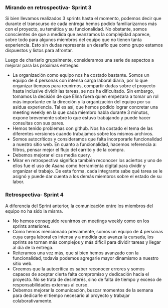 ### Mirando en retrospectiva- Sprint 3

Si bien llevamos realizados 3 sprints hasta el momento, podemos decir que durante el transcurso de cada entrega hemos podido familiarizarnos más con el proyecto, su temática y su funcionalidad. 
No obstante, somos conscientes de que a medida que avanzamos la complejidad aparece, sobre todo para algunos miembros del equipo que no tienen tanta experiencia. Esto sin dudas representa un desafío que como grupo estamos dispuestos y listos para afrontar.

Luego de charlarlo grupalmente, consideramos una serie de aspectos a mejorar para las próximas entregas: 
* La organización como equipo nos ha costado bastante. Somos un equipo de 4 personas con intensa carga laboral diaria, por lo que organizar tiempos para reunirnos, compartir dudas sobre el proyecto hasta inclusive dividir las tareas, se nos ha dificultado. Sin embargo,
tomamos la decisión de que Elina fuera quien empezara a tomar un rol más importante en la dirección y la organización del equipo por su asidua experiencia. Tal es así, que hemos podido lograr
concretar una meeting weekly en la que cada miembro habla durante 3 minutos, expone brevemente sobre lo que estuvo trabajando y puede hacer consultas con sus pares. 
* Hemos tenido problemas con github. Nos ha costado el tema de las diferentes versiones cuando trabajamos sobre los mismos archivos. 
* Somos autocríticos y consideramos que falta incorporarle funcionalidad a nuestro sitio web. En cuanto a funcionalidad, hacemos referencia a: filtros, pensar mejor el flujo del carrito y de la compra.
* Debemos mejorar el css media query. 
* Mirar en retrospectiva significa también reconocer los aciertos y uno de ellos fue el uso de Asana como herramienta digital para dividir y organizar el trabajo. De esta forma, cada integrante sabe qué tarea se le asignó y puede 
dar cuenta a los demás miembros sobre el estado de su labor. 


### Retrospectiva- Sprint 4
A diferencia del Sprint anterior, la comunicación entre los miembros del equipo no ha sido la misma. 
* No hemos conseguido reunirnos en meetings weekly como en los sprints anteriores. 
* Como hemos mencionado previamente, somos un equipo de 4 personas cuya carga laboral es intensa y a medida que avanza la cursada, los sprints se tornan más complejos y más difícil para dividir tareas y llegar al día de la entrega. 
* Reiteramos una vez más, que si bien hemos avanzado con la funcionalidad, todavía podemos agregarle mayor dinamismo a nuestro sitio web. 
* Creemos que la autocrítica es saber reconocer errores y somos capaces de aceptar cierta falta compromiso y dedicación hacia el proyecto. No se trata de desinterés, sino de falta de tiempo y exceso de responsabilidades externas al curso. 
* Debemos mejorar la comunicación, buscar momentos de la semana para dedicarle el tiempo necesario al proyecto y trabajar colaborativamente.

